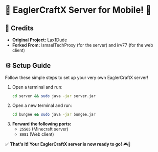# 🌟 EaglerCraftX Server for Mobile! 🌟  

## 🎉 Credits  
- **Original Project:** Lax1Dude  
- **Forked From:** IsmaelTechProxy (for the server) and irv77 (for the web client)

## ⚙️ Setup Guide  
Follow these simple steps to set up your very own EaglerCraftX server!  

1. Open a terminal and run:  
   ```sh
   cd server && sudo java -jar server.jar
   ```  
2. Open a new terminal and run:  
   ```sh
   cd bungee && sudo java -jar bungee.jar
   ```  
3. **Forward the following ports:**  
   - `25565` (Minecraft server)  
   - `8081` (Web client)  

✅ **That's it! Your EaglerCraftX server is now ready to go!** 🎮🚀